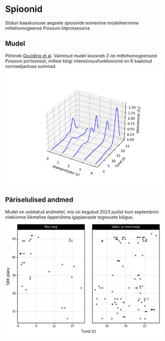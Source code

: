 # Spioonid
Sõduri baaskursuse aegsete spioonide esinemise modelleerimine mittehomogeense Poissoni liitprotsessina

## Mudel
Põhineb [Goulding et al](http://www.cs.nott.ac.uk/~pszgss/goulding2016event_preprint.pdf). Valminud mudel koosneb Z-ist mittehomogeensest Poissoni portsessist, millest kõigi intensiivsusfunktsioonid on K kaalutud normaaljaotuse summad.
![mudel z5 k20](joonised/mudel_z5_k20.png)

## Päriselulised andmed
Mudel on sobitatud andmetel, mis on kogutud 2023 juulist kuni septembrini viiekümne liikmelise õpperühma igapäevaste tegevuste käigus.
![päevakaupa punktiprotessid](joonised/punktiprotsessid.png)
